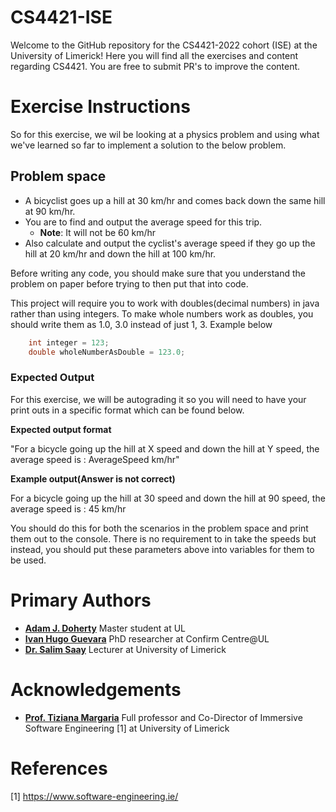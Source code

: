 
# CS4421-ISE

Welcome to the GitHub repository for the CS4421-2022 cohort (ISE) at the University of Limerick!
Here you will find all the exercises and content regarding CS4421. You are free to submit PR's to improve the content.

# Exercise Instructions

So for this exercise, we wil be looking at a physics problem and using what we've learned so far to implement a solution to the below problem.

## Problem space

* A bicyclist goes up a hill at 30 km/hr and comes back down the same hill at 90 km/hr.
* You are to find and output the average speed for this trip.
  * **Note**: It will not be 60 km/hr
* Also calculate and output the cyclist's average speed if they go up the hill at 20 km/hr and down the hill at 100 km/hr.

Before writing any code, you should make sure that you understand the problem on paper before trying to then put that into code.

This project will require you to work with doubles(decimal numbers) in java rather than using integers. To make whole numbers work as doubles, you should write them as 1.0, 3.0 instead of just 1, 3. Example below

```java
    int integer = 123;
    double wholeNumberAsDouble = 123.0;
```

### Expected Output

For this exercise, we will be autograding it so you will need to have your print outs in a specific format which can be found below.

**Expected output format**

"For a bicycle going up the hill at X speed and down the hill at Y speed, the average speed is : AverageSpeed km/hr"

**Example output(Answer is not correct)**

For a bicycle going up the hill at 30 speed and down the hill at 90 speed, the average speed is : 45 km/hr

You should do this for both the scenarios in the problem space and print them out to the console. There is no requirement to in take the speeds but instead, you should put these parameters above into variables for them to be used.

Primary Authors
===============

* __[Adam J. Doherty](https://github.com/AdamD115114)__
    Master student at UL
* __[Ivan Hugo Guevara](https://github.com/IvanHGuevara)__
    PhD researcher at Confirm Centre@UL
* __[Dr. Salim Saay](https://github.com/saaysalim)__
    Lecturer at University of Limerick

Acknowledgements
===============

* __[Prof. Tiziana Margaria](https://www.linkedin.com/in/tiziana-margaria-9044a12/)__
    Full professor and Co-Director of Immersive Software Engineering [1] at University of Limerick

References
===============

[1] <https://www.software-engineering.ie/>
